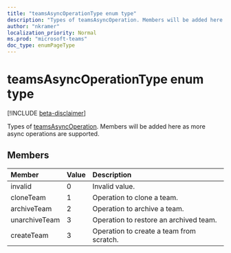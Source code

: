 ```yaml
---
title: "teamsAsyncOperationType enum type"
description: "Types of teamsAsyncOperation. Members will be added here as more async operations are supported."
author: "nkramer"
localization_priority: Normal
ms.prod: "microsoft-teams"
doc_type: enumPageType
---
```


# teamsAsyncOperationType enum type

[!INCLUDE [beta-disclaimer](../../includes/beta-disclaimer.md)]

Types of [teamsAsyncOperation](teamsasyncoperation.md). Members will be added here as more async operations are supported.

## Members

| Member | Value| Description |
|:---------------|:--------|:----------|
|invalid|0|Invalid value.|
|cloneTeam|1|Operation to clone a team.|
|archiveTeam|2|Operation to archive a team.|
|unarchiveTeam|3|Operation to restore an archived team.|
|createTeam|3|Operation to create a team from scratch.|

